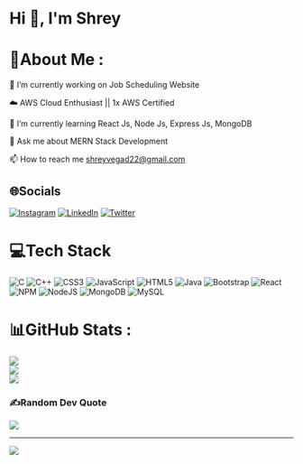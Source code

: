 <h1 align="left">Hi 👋, I'm Shrey</h1>

# 💫About Me :
🔭 I’m currently working on Job Scheduling Website

☁️ AWS Cloud Enthusiast || 1x AWS Certified

🌱 I’m currently learning React Js, Node Js, Express Js, MongoDB

💬 Ask me about MERN Stack Development

📫 How to reach me shreyvegad22@gmail.com

## 🌐Socials
[![Instagram](https://img.shields.io/badge/Instagram-%23E4405F.svg?logo=Instagram&logoColor=white)](https://instagram.com/https://www.instagram.com/shreyvegad22/) [![LinkedIn](https://img.shields.io/badge/LinkedIn-%230077B5.svg?logo=linkedin&logoColor=white)](https://www.linkedin.com/in/shrey-vegad) [![Twitter](https://img.shields.io/badge/Twitter-%231DA1F2.svg?logo=Twitter&logoColor=white)](https://twitter.com/https://twitter.com/shrey__vegad_?t=yxfv4KdgxXAn_q9kIDlhng&s=09) 

# 💻Tech Stack
![C](https://img.shields.io/badge/c-%2300599C.svg?style=for-the-badge&logo=c&logoColor=white) ![C++](https://img.shields.io/badge/c++-%2300599C.svg?style=for-the-badge&logo=c%2B%2B&logoColor=white) ![CSS3](https://img.shields.io/badge/css3-%231572B6.svg?style=for-the-badge&logo=css3&logoColor=white) ![JavaScript](https://img.shields.io/badge/javascript-%23323330.svg?style=for-the-badge&logo=javascript&logoColor=%23F7DF1E) ![HTML5](https://img.shields.io/badge/html5-%23E34F26.svg?style=for-the-badge&logo=html5&logoColor=white) ![Java](https://img.shields.io/badge/java-%23ED8B00.svg?style=for-the-badge&logo=java&logoColor=white) ![Bootstrap](https://img.shields.io/badge/bootstrap-%23563D7C.svg?style=for-the-badge&logo=bootstrap&logoColor=white) ![React](https://img.shields.io/badge/react-%2320232a.svg?style=for-the-badge&logo=react&logoColor=%2361DAFB) ![NPM](https://img.shields.io/badge/NPM-%23000000.svg?style=for-the-badge&logo=npm&logoColor=white) ![NodeJS](https://img.shields.io/badge/node.js-6DA55F?style=for-the-badge&logo=node.js&logoColor=white) ![MongoDB](https://img.shields.io/badge/MongoDB-%234ea94b.svg?style=for-the-badge&logo=mongodb&logoColor=white) ![MySQL](https://img.shields.io/badge/mysql-%2300f.svg?style=for-the-badge&logo=mysql&logoColor=white)
# 📊GitHub Stats :
![](https://github-readme-stats.vercel.app/api?username=shreyvegad&theme=radical&hide_border=false&include_all_commits=false&count_private=true)<br/>
![](https://github-readme-streak-stats.herokuapp.com/?user=shreyvegad&theme=radical&hide_border=false)<br/>
![](https://github-readme-stats.vercel.app/api/top-langs/?username=shreyvegad&theme=radical&hide_border=false&include_all_commits=false&count_private=true&layout=compact)

### ✍️Random Dev Quote
![](https://quotes-github-readme.vercel.app/api?type=horizontal&theme=radical)

---
[![](https://visitcount.itsvg.in/api?id=shreyvegad&icon=0&color=0)](https://visitcount.itsvg.in)

